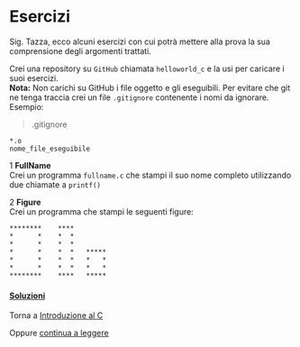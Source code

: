 # Esercizi

Sig. Tazza, ecco alcuni esercizi con cui potrà mettere alla prova
la sua comprensione degli argomenti trattati.

Crei una repository su `GitHub` chiamata `helloworld_c` e la usi per caricare i suoi esercizi.<br>
**Nota:** Non carichi su GitHub i file oggetto e gli eseguibili. Per evitare
che git ne tenga traccia crei un file `.gitignore` contenente i nomi da ignorare.
Esempio:

> .gitignore

```
*.o
nome_file_eseguibile
```

1 **FullName**<br>
Crei un programma `fullname.c` che stampi il suo nome completo utilizzando due chiamate a `printf()`

2 **Figure**<br>
Crei un programma che stampi le seguenti figure:

```
********    ****
*      *    *  *
*      *    *  *
*      *    *  *   *****
*      *    *  *   *   *
*      *    *  *   *   *
********    ****   *****
```

<h4><a href="https://github.com/FabioZTessitore/laboratorio/tree/master/esercizi/part-i/intro-C">Soluzioni</a></h4>

Torna a [Introduzione al C](../summary.md)

Oppure [continua a leggere](variabili.md)
